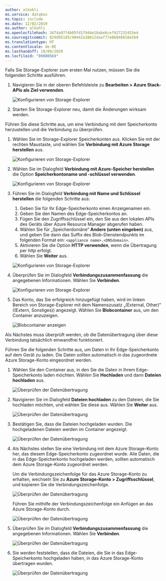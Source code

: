 ```yaml
---
author: alkohli
ms.service: databox
ms.topic: include
ms.date: 12/02/2019
ms.author: alkohli
ms.openlocfilehash: 3474a97f4b05fd1f944e18abebcef927232453e4
ms.sourcegitcommit: 829d951d5c90442a38012daaf77e86046018e5b9
ms.translationtype: HT
ms.contentlocale: de-DE
ms.lasthandoff: 10/09/2020
ms.locfileid: "89080569"
---
```

Falls Sie Storage-Explorer zum ersten Mal nutzen, müssen Sie die folgenden Schritte ausführen.

1. Navigieren Sie in der oberen Befehlsleiste zu **Bearbeiten > Azure Stack-APIs als Ziel verwenden**.

    ![Konfigurieren von Storage-Explorer](media/azure-stack-edge-gateway-verify-connection-storage-explorer/connect-with-storage-explorer-1.png)

2. Starten Sie Storage-Explorer neu, damit die Änderungen wirksam werden.


Führen Sie diese Schritte aus, um eine Verbindung mit dem Speicherkonto herzustellen und die Verbindung zu überprüfen.

1. Wählen Sie im Storage-Explorer Speicherkonten aus. Klicken Sie mit der rechten Maustaste, und wählen Sie **Verbindung mit Azure Storage herstellen** aus. 

    ![Konfigurieren von Storage-Explorer](media/azure-stack-edge-gateway-verify-connection-storage-explorer/connect-with-storage-explorer-2.png)

2. Wählen Sie im Dialogfeld **Verbindung mit Azure-Speicher herstellen** die Option **Speicherkontoname und -schlüssel verwenden**.

    ![Konfigurieren von Storage-Explorer](media/azure-stack-edge-gateway-verify-connection-storage-explorer/connect-with-storage-explorer-3.png)

2. Führen Sie im Dialogfeld **Verbindung mit Name und Schlüssel herstellen** die folgenden Schritte aus:

    1. Geben Sie für Ihr Edge-Speicherkonto einen Anzeigenamen ein. 
    2. Geben Sie den Namen des Edge-Speicherkontos an.
    3. Fügen Sie den Zugriffsschlüssel ein, den Sie aus den lokalen APIs des Geräts über Azure Resource Manager abgerufen haben.
    4. Wählen Sie für „Speicherdomäne“ **Andere (unten eingeben)** aus, und geben Sie dann das Suffix des Blob-Dienstendpunkts im folgenden Format ein: `<appliance name>.<DNSdomain>`. 
    5. Aktivieren Sie die Option **HTTP verwenden**, wenn die Übertragung per *http* erfolgt. 
    6. Wählen Sie **Weiter** aus.

    ![Konfigurieren von Storage-Explorer](media/azure-stack-edge-gateway-verify-connection-storage-explorer/connect-with-storage-explorer-4.png)    

3. Überprüfen Sie im Dialogfeld **Verbindungszusammenfassung** die angegebenen Informationen. Wählen Sie **Verbinden**.

    ![Konfigurieren von Storage-Explorer](media/azure-stack-edge-gateway-verify-connection-storage-explorer/connect-with-storage-explorer-5.png)

4. Das Konto, das Sie erfolgreich hinzugefügt haben, wird im linken Bereich von Storage-Explorer mit dem Namenszusatz „(External, Other)“ ((Extern, Sonstiges)) angezeigt. Wählen Sie **Blobcontainer** aus, um den Container anzuzeigen.

    ![Blobcontainer anzeigen](media/azure-stack-edge-gateway-verify-connection-storage-explorer/connect-with-storage-explorer-6.png)

Als Nächstes muss überprüft werden, ob die Datenübertragung über diese Verbindung tatsächlich einwandfrei funktioniert.

Führen Sie die folgenden Schritte aus, um Daten in Ihr Edge-Speicherkonto auf dem Gerät zu laden. Die Daten sollten automatisch in das zugeordnete Azure Storage-Konto eingeordnet werden.

1. Wählen Sie den Container aus, in den Sie die Daten in Ihrem Edge-Speicherkonto laden möchten. Wählen Sie **Hochladen** und dann **Dateien hochladen** aus.

    ![Überprüfen der Datenübertragung](media/azure-stack-edge-gateway-verify-connection-storage-explorer/verify-data-transfer-1.png)

2. Navigieren Sie im Dialogfeld **Dateien hochladen** zu den Dateien, die Sie hochladen möchten, und wählen Sie diese aus. Wählen Sie **Weiter** aus.

    ![Überprüfen der Datenübertragung](media/azure-stack-edge-gateway-verify-connection-storage-explorer/verify-data-transfer-2.png)

3. Bestätigen Sie, dass die Dateien hochgeladen wurden. Die hochgeladenen Dateien werden im Container angezeigt.

    ![Überprüfen der Datenübertragung](media/azure-stack-edge-gateway-verify-connection-storage-explorer/verify-data-transfer-3.png)

4. Als Nächstes stellen Sie eine Verbindung mit dem Azure Storage-Konto her, das diesem Edge-Speicherkonto zugeordnet wurde. Alle Daten, die in das Edge-Speicherkonto hochgeladen werden, sollten automatisch dem Azure Storage-Konto zugeordnet werden. 
    
    Um die Verbindungszeichenfolge für das Azure Storage-Konto zu erhalten, wechseln Sie zu **Azure Storage-Konto > Zugriffsschlüssel**, und kopieren Sie die Verbindungszeichenfolge.

    ![Überprüfen der Datenübertragung](media/azure-stack-edge-gateway-verify-connection-storage-explorer/verify-data-transfer-5.png)

    Führen Sie mithilfe der Verbindungszeichenfolge ein Anfügen an das Azure Storage-Konto durch.  

    ![Überprüfen der Datenübertragung](media/azure-stack-edge-gateway-verify-connection-storage-explorer/verify-data-transfer-4.png)


5. Überprüfen Sie im Dialogfeld **Verbindungszusammenfassung** die angegebenen Informationen. Wählen Sie **Verbinden**.

    ![Überprüfen der Datenübertragung](media/azure-stack-edge-gateway-verify-connection-storage-explorer/verify-data-transfer-6.png)

6. Sie werden feststellen, dass die Dateien, die Sie in das Edge-Speicherkonto hochgeladen haben, in das Azure Storage-Konto übertragen wurden.

    ![Überprüfen der Datenübertragung](media/azure-stack-edge-gateway-verify-connection-storage-explorer/verify-data-transfer-7.png)
